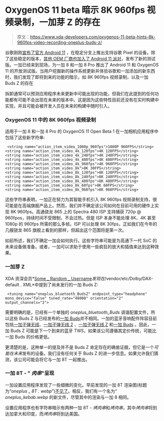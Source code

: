 # OxygenOS 11 beta 暗示 8K 960fps 视频录制，一加芽 Z 的存在

> 原文：<https://www.xda-developers.com/oxygenos-11-beta-hints-8k-960fps-video-recording-oneplus-buds-z/>

谷歌刚刚[宣布了官方 Android 11](https://www.xda-developers.com/android-11-stable-google-pixel-oneplus-xiaomi-realme-oppo/) ，在稳定分支上推出支持谷歌 Pixel 的设备。除了这些稳定的版本，[其他 OEM 厂商也加入了 Android 11 派对](https://www.xda-developers.com/android-11-update-tracker/)，发布了新的测试版。一加已经来到现场，为一加 8 和一加 8 Pro 推出了 Android 11 和 OxygenOS 11 的开放测试版。当用户挖掘新的操作系统更新并体验谷歌和一加添加的新东西时，我们发现了即将到来的功能的暗示，如 8K 960fps 视频录制，以及一加 Buds Z 的存在

拆卸通常可以预测应用程序未来更新中可能出现的功能，但我们在此提到的任何功能都有可能不会出现在未来的版本中。这是因为这些特性目前还没有在实时构建中实现，并且可能会被开发人员在未来的构建中随时引入。

### OxygenOS 11 中的 8K 960fps 视频录制

适用于一加 8 和一加 8 Pro 的 OxygenOS 11 Open Beta 1 在一加相机应用程序中包括了这些新字符串:

```
 <string name="action_item_video_1080p_960fps">1080P 960FPS</string>
<string name="action_item_video_4k_120fps">4K 120FPS</string>
<string name="action_item_video_4k_240fps">4K 240FPS</string>
<string name="action_item_video_4k_480fps">4K 480FPS</string>
<string name="action_item_video_4k_960fps">4K 960FPS</string>
<string name="action_item_video_8k">8K 30FPS</string>
<string name="action_item_video_8k_120fps">8K 120FPS</string>
<string name="action_item_video_8k_240fps">8K 240FPS</string>
<string name="action_item_video_8k_480fps">8K 480FPS</string>
<string name="action_item_video_8k_60fps">8K 60FPS</string>
<string name="action_item_video_8k_960fps">8K 960FPS</string> 
```

这些字符串表明，一加正在努力为其智能手机引入 8K 960fps 视频录制支持，很可能是在高端旗舰产品上。然而，我们并不确定该公司如何在目前可用的硬件上实现 8K 960fps。高通骁龙 865 上的 Spectra 480 ISP 支持捕获 720p @ 960fpos，持续时间不受限制，不会过热。但是 ISP 本身不能处理 8K、4K 甚至 1080p 的 960fps 所需的那么多帧。ISP 可以处理 8K 30fps，正如我们在今年的几艘骁龙 865 旗舰上看到的那样，但超出这个范围将是第一次。

如前所述，我们不确定一加会如何执行。这些字符串可能是为高通下一代 SoC 的未来设备做准备。或者，一加可以求助于使用一些疯狂的放大和插值来达到这种效果。

### 一加芽 Z

XDA 资深会员*[Some _ Random _ Username](https://forum.xda-developers.com/member.php?u=8234677)*发现在*/vendor/etc/Dolby/DAX-default . XML*中提到了尚未发行的一加 Buds Z:

```
 <tuning name="oneplus_bluetooth_BudsZ" endpoint_type="headphone" mono_device="false" tuned_rate="48000" orientation="2" output_channels="2"> 
```

需要明确的是，已经有一个单独的 *oneplus_bluetooth_Buds* 调谐配置文件，所以这些 Buds Z 与已经发布的[一加 Buds](https://www.xda-developers.com/oneplus-buds-gray-color-us/)并不相同。一加的蓝牙音响配件阵容目前包括[一加子弹无线](https://www.xda-developers.com/oneplus-bullets-wireless-review/)、[一加子弹无线 2](https://www.xda-developers.com/oneplus-bullets-wireless-2-impressions/) 、[一加子弹无线 Z](https://www.xda-developers.com/oneplus-bullets-wireless-z-earphones-review/) 和[一加 Buds](https://www.xda-developers.com/oneplus-buds-review/) 。因此，一加 Buds Z 可能是下一个到来的蓝牙 TWS，如果该公司遵循其定价传统，可能比一加 Buds 的价格更低。

更清楚的是，这种单一的提及并不是 Buds Z 肯定存在的确凿证据，但它是一个*可能在未来*发布的设备。我们没有任何关于 Buds Z 的进一步信息。如果允许我们猜测，该公司可能会将它与一加 8T 一起推出。

### 一加 8T - " *肉串*"呈现

一加设置应用程序发现了一些细微的变化。早前发现的一加 8T 渲染图(标题为“*oneplus _ 8T . webp*”)[不见了](https://www.xda-developers.com/oneplus-8t-design-leak/)。相反，我们有一个名为“ *oneplus_kebab.webp* 的新文件，尽管其中的渲染与一加 8 相同。

设置应用程序也有字符串暗示有两种一加 8T - *烤肉串*和*烤肉串*，其中*烤肉串*将到达加拿大和印度，而*烤肉串*将到达美国。